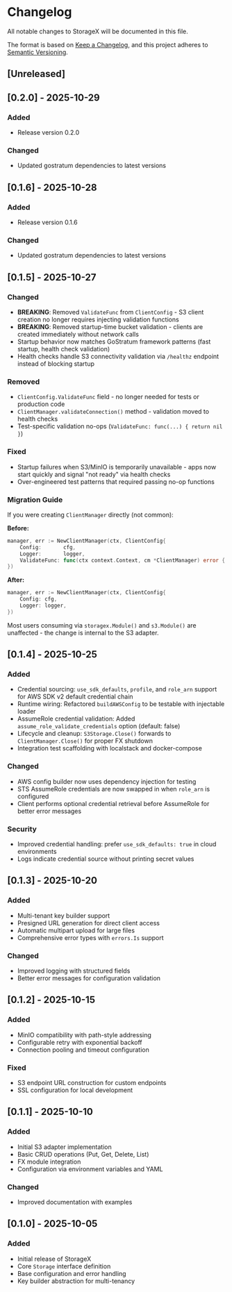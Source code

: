 # Changelog

All notable changes to StorageX will be documented in this file.

The format is based on [Keep a Changelog](https://keepachangelog.com/en/1.0.0/),
and this project adheres to [Semantic Versioning](https://semver.org/spec/v2.0.0.html).

## [Unreleased]


## [0.2.0] - 2025-10-29

### Added
- Release version 0.2.0

### Changed
- Updated gostratum dependencies to latest versions



## [0.1.6] - 2025-10-28

### Added
- Release version 0.1.6

### Changed
- Updated gostratum dependencies to latest versions


## [0.1.5] - 2025-10-27

### Changed
- **BREAKING**: Removed `ValidateFunc` from `ClientConfig` - S3 client creation no longer requires injecting validation functions
- **BREAKING**: Removed startup-time bucket validation - clients are created immediately without network calls
- Startup behavior now matches GoStratum framework patterns (fast startup, health check validation)
- Health checks handle S3 connectivity validation via `/healthz` endpoint instead of blocking startup

### Removed
- `ClientConfig.ValidateFunc` field - no longer needed for tests or production code
- `ClientManager.validateConnection()` method - validation moved to health checks
- Test-specific validation no-ops (`ValidateFunc: func(...) { return nil }`)

### Fixed
- Startup failures when S3/MinIO is temporarily unavailable - apps now start quickly and signal "not ready" via health checks
- Over-engineered test patterns that required passing no-op functions

### Migration Guide
If you were creating `ClientManager` directly (not common):

**Before:**
```go
manager, err := NewClientManager(ctx, ClientConfig{
    Config:       cfg,
    Logger:       logger,
    ValidateFunc: func(ctx context.Context, cm *ClientManager) error { return nil },
})
```

**After:**
```go
manager, err := NewClientManager(ctx, ClientConfig{
    Config: cfg,
    Logger: logger,
})
```

Most users consuming via `storagex.Module()` and `s3.Module()` are unaffected - the change is internal to the S3 adapter.

## [0.1.4] - 2025-10-25

### Added
- Credential sourcing: `use_sdk_defaults`, `profile`, and `role_arn` support for AWS SDK v2 default credential chain
- Runtime wiring: Refactored `buildAWSConfig` to be testable with injectable loader
- AssumeRole credential validation: Added `assume_role_validate_credentials` option (default: false)
- Lifecycle and cleanup: `S3Storage.Close()` forwards to `ClientManager.Close()` for proper FX shutdown
- Integration test scaffolding with localstack and docker-compose

### Changed
- AWS config builder now uses dependency injection for testing
- STS AssumeRole credentials are now swapped in when `role_arn` is configured
- Client performs optional credential retrieval before AssumeRole for better error messages

### Security
- Improved credential handling: prefer `use_sdk_defaults: true` in cloud environments
- Logs indicate credential source without printing secret values

## [0.1.3] - 2025-10-20

### Added
- Multi-tenant key builder support
- Presigned URL generation for direct client access
- Automatic multipart upload for large files
- Comprehensive error types with `errors.Is` support

### Changed
- Improved logging with structured fields
- Better error messages for configuration validation

## [0.1.2] - 2025-10-15

### Added
- MinIO compatibility with path-style addressing
- Configurable retry with exponential backoff
- Connection pooling and timeout configuration

### Fixed
- S3 endpoint URL construction for custom endpoints
- SSL configuration for local development

## [0.1.1] - 2025-10-10

### Added
- Initial S3 adapter implementation
- Basic CRUD operations (Put, Get, Delete, List)
- FX module integration
- Configuration via environment variables and YAML

### Changed
- Improved documentation with examples

## [0.1.0] - 2025-10-05

### Added
- Initial release of StorageX
- Core `Storage` interface definition
- Base configuration and error handling
- Key builder abstraction for multi-tenancy
